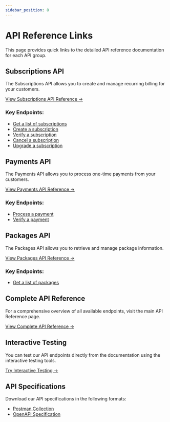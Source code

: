 ```yaml
---
sidebar_position: 8
---
```


# API Reference Links

This page provides quick links to the detailed API reference documentation for each API group.

## Subscriptions API

The Subscriptions API allows you to create and manage recurring billing for your customers.

[View Subscriptions API Reference →](/api-reference/subscriptions)

### Key Endpoints:

- [Get a list of subscriptions](/api-reference/subscriptions#get-a-list-of-subscriptions)
- [Create a subscription](/api-reference/subscriptions#create-a-subscription)
- [Verify a subscription](/api-reference/subscriptions#verify-a-subscription)
- [Cancel a subscription](/api-reference/subscriptions#cancel-a-subscription)
- [Upgrade a subscription](/api-reference/subscriptions#upgrade-a-subscription)

## Payments API

The Payments API allows you to process one-time payments from your customers.

[View Payments API Reference →](/api-reference/payments)

### Key Endpoints:

- [Process a payment](/api-reference/payments#process-a-payment)
- [Verify a payment](/api-reference/payments#verify-a-payment)

## Packages API

The Packages API allows you to retrieve and manage package information.

[View Packages API Reference →](/api-reference/packages)

### Key Endpoints:

- [Get a list of packages](/api-reference/packages#get-a-list-of-packages)

## Complete API Reference

For a comprehensive overview of all available endpoints, visit the main API Reference page.

[View Complete API Reference →](/api-reference)

## Interactive Testing

You can test our API endpoints directly from the documentation using the interactive testing tools.

[Try Interactive Testing →](/api-reference/interactive-testing)

## API Specifications

Download our API specifications in the following formats:

- [Postman Collection](/collection.json)
- [OpenAPI Specification](/openapi.yaml)
